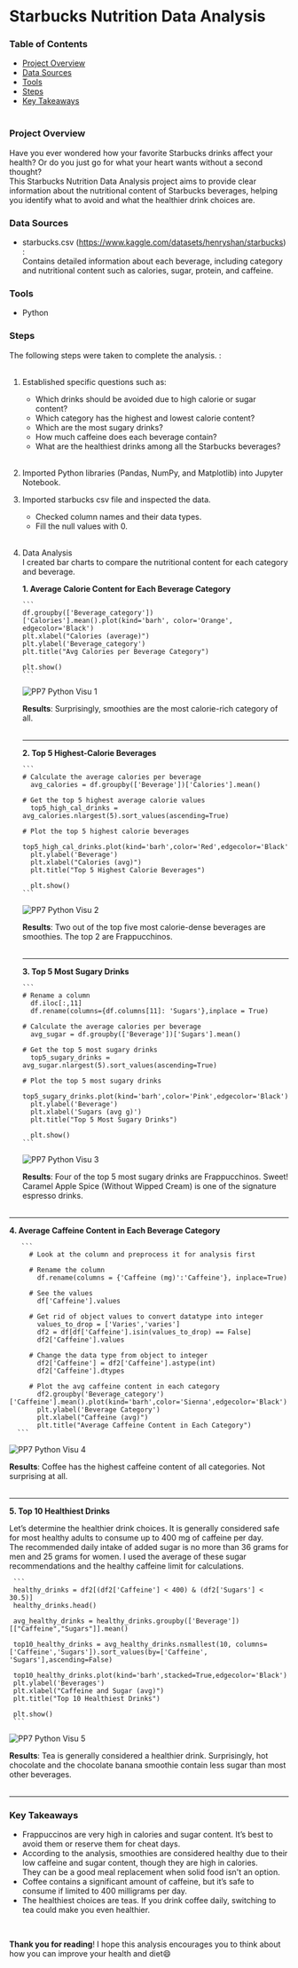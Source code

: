 # Starbucks Nutrition Data Analysis

### Table of Contents

- [Project Overview](#project-overview)
- [Data Sources](#data-sources)
- [Tools](#tools)
- [Steps](#steps)
- [Key Takeaways](#key-takeaways)  
&ensp;


### Project Overview

Have you ever wondered how your favorite Starbucks drinks affect your health? Or do you just go for what your heart wants without a second thought?<br/>
This Starbucks Nutrition Data Analysis project aims to provide clear information about the nutritional content of Starbucks beverages, 
helping you identify what to avoid and what the healthier drink choices are.
&ensp;


### Data Sources

- starbucks.csv  (https://www.kaggle.com/datasets/henryshan/starbucks) :<br/>
  Contains detailed information about each beverage, including category and nutritional content such as calories, sugar, protein, and caffeine.
&ensp;


### Tools

- Python
&ensp;


### Steps

The following steps were taken to complete the analysis. :  
&ensp;

1. Established specific questions such as:

    - Which drinks should be avoided due to high calorie or sugar content?
    - Which category has the highest and lowest calorie content?
    - Which are the most sugary drinks?
    - How much caffeine does each beverage contain?
    - What are the healthiest drinks among all the Starbucks beverages?  
&ensp;
2. Imported Python libraries (Pandas, NumPy, and Matplotlib) into Jupyter Notebook. 

3. Imported starbucks csv file and inspected the data.
    - Checked column names and their data types.
    - Fill the null values with 0.  
&ensp;


4. Data Analysis<br/>
I created bar charts to compare the nutritional content for each category and beverage.  

     **1. Average Calorie Content for Each Beverage Category**<br/>
   
       ```
       df.groupby(['Beverage_category'])['Calories'].mean().plot(kind='barh', color='Orange', edgecolor='Black')
       plt.xlabel("Calories (average)")
       plt.ylabel('Beverage_category')
       plt.title("Avg Calories per Beverage Category")

       plt.show()
       ```
      ![PP7 Python Visu 1](https://github.com/user-attachments/assets/e7a54e4a-35dd-40c4-9221-d0583bd560fc)

     **Results**: Surprisingly, smoothies are the most calorie-rich category of all.  
   &ensp;


    ---  

   
     **2. Top 5 Highest-Calorie Beverages**
   
       ```
       # Calculate the average calories per beverage
         avg_calories = df.groupby(['Beverage'])['Calories'].mean()

       # Get the top 5 highest average calorie values
         top5_high_cal_drinks = avg_calories.nlargest(5).sort_values(ascending=True)

       # Plot the top 5 highest calorie beverages
         top5_high_cal_drinks.plot(kind='barh',color='Red',edgecolor='Black')
         plt.ylabel('Beverage')
         plt.xlabel("Calories (avg)")
         plt.title("Top 5 Highest Calorie Beverages")

         plt.show()
       ```

   ![PP7 Python Visu 2](https://github.com/user-attachments/assets/25f20b96-0f6a-4fa3-8f82-11fb6a2ac4a5)
       
      **Results**: Two out of the top five most calorie-dense beverages are smoothies. The top 2 are Frappucchinos.  
    &ensp;
   

   ---
   
     **3. Top 5 Most Sugary Drinks**

       ```
       # Rename a column
         df.iloc[:,11]
         df.rename(columns={df.columns[11]: 'Sugars'},inplace = True)

       # Calculate the average calories per beverage
         avg_sugar = df.groupby(['Beverage'])['Sugars'].mean()

       # Get the top 5 most sugary drinks
         top5_sugary_drinks = avg_sugar.nlargest(5).sort_values(ascending=True)

       # Plot the top 5 most sugary drinks
         top5_sugary_drinks.plot(kind='barh',color='Pink',edgecolor='Black')
         plt.ylabel('Beverage')
         plt.xlabel('Sugars (avg g)')
         plt.title("Top 5 Most Sugary Drinks")

         plt.show()
       ```
      ![PP7 Python Visu 3](https://github.com/user-attachments/assets/ea7cfa7b-5fe3-4d78-a20d-52e894f5488f)
   
    **Results**: Four of the top 5 most sugary drinks are Frappucchinos. Sweet!<br/>
                  Caramel Apple Spice (Without Wipped Cream) is one of the signature espresso drinks.  
   &ensp;

 
 ---

  **4. Average Caffeine Content in Each Beverage Category** 
  
       ```
         # Look at the column and preprocess it for analysis first

         # Rename the column
           df.rename(columns = {'Caffeine (mg)':'Caffeine'}, inplace=True)

         # See the values
           df['Caffeine'].values

         # Get rid of object values to convert datatype into integer
           values_to_drop = ['Varies','varies']
           df2 = df[df['Caffeine'].isin(values_to_drop) == False]
           df2['Caffeine'].values

         # Change the data type from object to integer
           df2['Caffeine'] = df2['Caffeine'].astype(int)
           df2['Caffeine'].dtypes

         # Plot the avg caffeine content in each category
           df2.groupby('Beverage_category')['Caffeine'].mean().plot(kind='barh',color='Sienna',edgecolor='Black')
           plt.ylabel('Beverage Category')
           plt.xlabel("Caffeine (avg)")
           plt.title("Average Caffeine Content in Each Category")
      ```

  ![PP7 Python Visu 4](https://github.com/user-attachments/assets/e51a1d64-99ca-4308-a4e2-c3e79078a03c)

  **Results**: Coffee has the highest caffeine content of all categories. Not surprising at all.  
   &ensp;


   ---


   **5. Top 10 Healthiest Drinks**
   
   Let’s determine the healthier drink choices. It is generally considered safe for most healthy adults to consume up to 400 mg of caffeine per day.<br/>
   The recommended daily intake of added sugar is no more than 36 grams for men and 25 grams for women. I used the average of these sugar recommendations and the healthy caffeine limit for calculations.
   
     ```
     healthy_drinks = df2[(df2['Caffeine'] < 400) & (df2['Sugars'] < 30.5)]
     healthy_drinks.head()

     avg_healthy_drinks = healthy_drinks.groupby(['Beverage'])[["Caffeine","Sugars"]].mean()

     top10_healthy_drinks = avg_healthy_drinks.nsmallest(10, columns=['Caffeine','Sugars']).sort_values(by=['Caffeine', 'Sugars'],ascending=False)

     top10_healthy_drinks.plot(kind='barh',stacked=True,edgecolor='Black')
     plt.ylabel('Beverages')
     plt.xlabel("Caffeine and Sugar (avg)")
     plt.title("Top 10 Healthiest Drinks")

     plt.show()
     ```

  ![PP7 Python Visu 5](https://github.com/user-attachments/assets/9d0ffaaa-8e41-4d6a-8567-992166fc6eb7)

  **Results**: Tea is generally considered a healthier drink. Surprisingly, hot chocolate and the chocolate banana smoothie contain less sugar than most other beverages.  
   &ensp;


---

### Key Takeaways

- Frappuccinos are very high in calories and sugar content. It’s best to avoid them or reserve them for cheat days.
- According to the analysis, smoothies are considered healthy due to their low caffeine and sugar content, though they are high in calories.<br/>
  They can be a good meal replacement when solid food isn't an option.
- Coffee contains a significant amount of caffeine, but it’s safe to consume if limited to 400 milligrams per day.
- The healthiest choices are teas. If you drink coffee daily, switching to tea could make you even healthier.



&ensp;

**Thank you for reading**! I hope this analysis encourages you to think about how you can improve your health and diet😄


